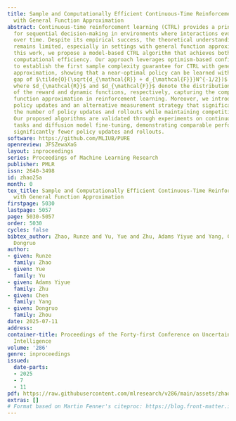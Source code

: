 ```yaml
---
title: Sample and Computationally Efficient Continuous-Time Reinforcement Learning
  with General Function Approximation
abstract: Continuous-time reinforcement learning (CTRL) provides a principled framework
  for sequential decision-making in environments where interactions evolve continuously
  over time. Despite its empirical success, the theoretical understanding of CTRL
  remains limited, especially in settings with general function approximation. In
  this work, we propose a model-based CTRL algorithm that achieves both sample and
  computational efficiency. Our approach leverages optimism-based confidence sets
  to establish the first sample complexity guarantee for CTRL with general function
  approximation, showing that a near-optimal policy can be learned with a suboptimality
  gap of $\tilde{O}(\sqrt{d_{\mathcal{R}} + d_{\mathcal{F}}}N^{-1/2})$ using $N$ measurements,
  where $d_{\mathcal{R}}$ and $d_{\mathcal{F}}$ denote the distributional Eluder dimensions
  of the reward and dynamic functions, respectively, capturing the complexity of general
  function approximation in reinforcement learning. Moreover, we introduce structured
  policy updates and an alternative measurement strategy that significantly reduce
  the number of policy updates and rollouts while maintaining competitive sample efficiency.
  Our proposed algorithms are validated through experiments on continuous control
  tasks and diffusion model fine-tuning, demonstrating comparable performance with
  significantly fewer policy updates and rollouts.
software: https://github.com/MLIUB/PURE
openreview: JFSZewaXaG
layout: inproceedings
series: Proceedings of Machine Learning Research
publisher: PMLR
issn: 2640-3498
id: zhao25a
month: 0
tex_title: Sample and Computationally Efficient Continuous-Time Reinforcement Learning
  with General Function Approximation
firstpage: 5030
lastpage: 5057
page: 5030-5057
order: 5030
cycles: false
bibtex_author: Zhao, Runze and Yu, Yue and Zhu, Adams Yiyue and Yang, Chen and Zhou,
  Dongruo
author:
- given: Runze
  family: Zhao
- given: Yue
  family: Yu
- given: Adams Yiyue
  family: Zhu
- given: Chen
  family: Yang
- given: Dongruo
  family: Zhou
date: 2025-07-11
address:
container-title: Proceedings of the Forty-first Conference on Uncertainty in Artificial
  Intelligence
volume: '286'
genre: inproceedings
issued:
  date-parts:
  - 2025
  - 7
  - 11
pdf: https://raw.githubusercontent.com/mlresearch/v286/main/assets/zhao25a/zhao25a.pdf
extras: []
# Format based on Martin Fenner's citeproc: https://blog.front-matter.io/posts/citeproc-yaml-for-bibliographies/
---
```

